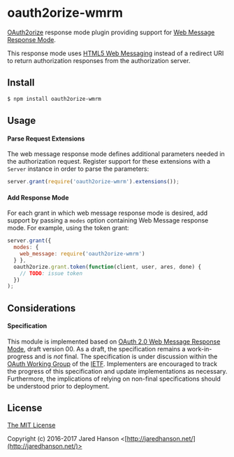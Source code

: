 # oauth2orize-wmrm

[OAuth2orize](https://github.com/jaredhanson/oauth2orize) response mode plugin
providing support for [Web Message Response Mode](https://tools.ietf.org/html/draft-sakimura-oauth-wmrm-00).

This response mode uses [HTML5 Web Messaging](https://www.w3.org/TR/webmessaging/)
instead of a redirect URI to return authorization responses from the
authorization server.

## Install

```bash
$ npm install oauth2orize-wmrm
```

## Usage

#### Parse Request Extensions

The web message response mode defines additional parameters needed in the
authorization request.  Register support for these extensions with a `Server`
instance in order to parse the parameters:

```js
server.grant(require('oauth2orize-wmrm').extensions());
```

#### Add Response Mode

For each grant in which web message response mode is desired, add support by
passing a `modes` option containing Web Message response mode.  For example,
using the token grant:

```js
server.grant({ 
  modes: {
    web_message: require('oauth2orize-wmrm')
  } }, 
  oauth2orize.grant.token(function(client, user, ares, done) {
    // TODO: issue token
  })
);
```

## Considerations

#### Specification

This module is implemented based on [OAuth 2.0 Web Message Response Mode](https://tools.ietf.org/html/draft-sakimura-oauth-wmrm-00),
draft version 00.  As a draft, the specification remains a work-in-progress and
is *not* final.  The specification is under discussion within the [OAuth Working Group](https://datatracker.ietf.org/wg/oauth/about/)
of the [IETF](https://www.ietf.org/).  Implementers are encouraged to track the
progress of this specification and update implementations as necessary.
Furthermore, the implications of relying on non-final specifications should be
understood prior to deployment.

## License

[The MIT License](http://opensource.org/licenses/MIT)

Copyright (c) 2016-2017 Jared Hanson <[http://jaredhanson.net/](http://jaredhanson.net/)>
